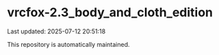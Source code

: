 # vrcfox-2.3_body_and_cloth_edition

Last updated: 2025-07-12 20:51:18

This repository is automatically maintained.
